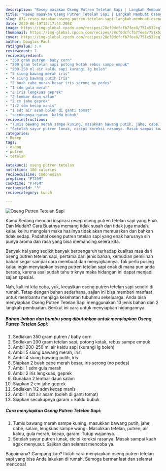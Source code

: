```yaml
---
description: "Resep masakan Oseng Putren Tetelan Sapi | Langkah Membuat Oseng Putren Tetelan Sapi Yang Mudah Dan Praktis"
title: "Resep masakan Oseng Putren Tetelan Sapi | Langkah Membuat Oseng Putren Tetelan Sapi Yang Mudah Dan Praktis"
slug: 832-resep-masakan-oseng-putren-tetelan-sapi-langkah-membuat-oseng-putren-tetelan-sapi-yang-mudah-dan-praktis
date: 2020-06-19T13:17:44.206Z
image: https://img-global.cpcdn.com/recipes/28cf0dcfcfb7fee8/751x532cq70/oseng-putren-tetelan-sapi-foto-resep-utama.jpg
thumbnail: https://img-global.cpcdn.com/recipes/28cf0dcfcfb7fee8/751x532cq70/oseng-putren-tetelan-sapi-foto-resep-utama.jpg
cover: https://img-global.cpcdn.com/recipes/28cf0dcfcfb7fee8/751x532cq70/oseng-putren-tetelan-sapi-foto-resep-utama.jpg
author: Douglas Paul
ratingvalue: 3.4
reviewcount: 7
recipeingredient:
- "350 gram putren  baby corn"
- "200 gram tetelan sapi potong kotak rebus sampe empuk"
- "200-250 ml air kaldu sapi kurangi lg boleh"
- "5 siung bawang merah iris"
- "4 siung bawang putih iris"
- "2 buah cabe merah besar iris serong no pedes"
- "1 sdm gula merah"
- "2 iris lengkuas geprek"
- "2 lembar daun salam"
- "2 cm jahe geprek"
- "1/2 sdm kecap manis"
- "1 sdt air asam boleh di ganti tomat"
- "secukupnya garam  kaldu bubuk"
recipeinstructions:
- "Tumis bawang merah sampe kuning, masukkan bawang putih, jahe, cabe, salam, lengkuas sampe wangi. Masukkan tetelan, putren, air kaldu, gula merah, kecap, garam. Tutup wajannya."
- "Setelah sayur putren lunak, cicipi koreksi rasanya. Masak sampai kuah agak menyusut. Sajikan dan selamat mencoba ya."
categories:
- Resep
tags:
- oseng
- putren
- tetelan

katakunci: oseng putren tetelan 
nutrition: 180 calories
recipecuisine: Indonesian
preptime: "PT20M"
cooktime: "PT46M"
recipeyield: "3"
recipecategory: Lunch

---
```



![Oseng Putren Tetelan Sapi](https://img-global.cpcdn.com/recipes/28cf0dcfcfb7fee8/751x532cq70/oseng-putren-tetelan-sapi-foto-resep-utama.jpg)

Kamu Sedang mencari inspirasi resep oseng putren tetelan sapi yang Enak Dan Mudah? Cara Buatnya memang tidak susah dan tidak juga mudah. kalau keliru mengolah maka hasilnya tidak akan memuaskan dan bahkan tidak sedap. Padahal oseng putren tetelan sapi yang enak harusnya sih punya aroma dan rasa yang bisa memancing selera kita.



Banyak hal yang sedikit banyak berpengaruh terhadap kualitas rasa dari oseng putren tetelan sapi, pertama dari jenis bahan, kemudian pemilihan bahan segar sampai cara membuat dan menyajikannya. Tak perlu pusing kalau ingin menyiapkan oseng putren tetelan sapi enak di mana pun anda berada, karena asal sudah tahu triknya maka hidangan ini dapat menjadi sajian spesial.


Nah, kali ini kita coba, yuk, kreasikan oseng putren tetelan sapi sendiri di rumah. Tetap dengan bahan sederhana, sajian ini bisa memberi manfaat untuk membantu menjaga kesehatan tubuhmu sekeluarga. Anda bisa menyiapkan Oseng Putren Tetelan Sapi menggunakan 13 jenis bahan dan 2 langkah pembuatan. Berikut ini cara untuk menyiapkan hidangannya.

<!--inarticleads1-->

##### Bahan-bahan dan bumbu yang dibutuhkan untuk menyiapkan Oseng Putren Tetelan Sapi:

1. Sediakan 350 gram putren / baby corn
1. Sediakan 200 gram tetelan sapi, potong kotak, rebus sampe empuk
1. Ambil 200-250 ml air kaldu sapi (kurangi lg boleh)
1. Ambil 5 siung bawang merah, iris
1. Ambil 4 siung bawang putih, iris
1. Siapkan 2 buah cabe merah besar, iris serong (no pedes)
1. Ambil 1 sdm gula merah
1. Ambil 2 iris lengkuas, geprek
1. Gunakan 2 lembar daun salam
1. Siapkan 2 cm jahe geprek
1. Sediakan 1/2 sdm kecap manis
1. Ambil 1 sdt air asam (boleh di ganti tomat)
1. Siapkan secukupnya garam + kaldu bubuk




<!--inarticleads2-->

##### Cara menyiapkan Oseng Putren Tetelan Sapi:

1. Tumis bawang merah sampe kuning, masukkan bawang putih, jahe, cabe, salam, lengkuas sampe wangi. Masukkan tetelan, putren, air kaldu, gula merah, kecap, garam. Tutup wajannya.
1. Setelah sayur putren lunak, cicipi koreksi rasanya. Masak sampai kuah agak menyusut. Sajikan dan selamat mencoba ya.




Bagaimana? Gampang kan? Itulah cara menyiapkan oseng putren tetelan sapi yang bisa Anda lakukan di rumah. Semoga bermanfaat dan selamat mencoba!
